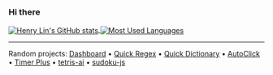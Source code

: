 ### Hi there

<a href="https://github.com/anuraghazra/github-readme-stats">
  <img align="center" alt="Henry Lin's GitHub stats" src="https://github-readme-stats.vercel.app/api?username=hlysine&theme=dark&count_private=true&show_icons=true" />
</a>
<a href="https://github.com/anuraghazra/github-readme-stats">
  <img align="center" alt="Most Used Languages" src="https://github-readme-stats.vercel.app/api/top-langs/?username=hlysine&layout=compact&theme=dark&hide=pascal" />
</a>

-----------------------

Random projects: [Dashboard](https://github.com/Henry-YSLin/Dashboard) • [Quick Regex](https://github.com/Henry-YSLin/QuickRegex) • [Quick Dictionary](https://github.com/Henry-YSLin/QuickDictionary) • [AutoClick](https://github.com/Henry-YSLin/AutoClick) • [Timer Plus](https://github.com/Henry-YSLin/TimerPlus) • [tetris-ai](https://github.com/Henry-YSLin/tetris-ai) • [sudoku-js](https://github.com/Henry-YSLin/sudoku-js)
